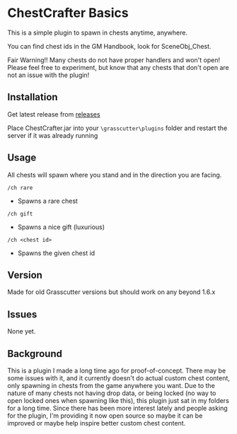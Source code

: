# ChestCrafter Basics

This is a simple plugin to spawn in chests anytime, anywhere.

You can find chest ids in the GM Handbook, look for SceneObj_Chest.

Fair Warning!! Many chests do not have proper handlers and won't open! Please feel free to experiment, but know that any chests that don't open are not an issue with the plugin!

## Installation

Get latest release from [releases](https://github.com/NotThorny/ChestCrafter/releases)

Place ChestCrafter.jar into your `\grasscutter\plugins` folder and restart the server if it was already running

## Usage

All chests will spawn where you stand and in the direction you are facing.

`/ch rare`

- Spawns a rare chest

`/ch gift`

- Spawns a nice gift (luxurious)

`/ch <chest id>`

- Spawns the given chest id

## Version

Made for old Grasscutter versions but should work on any beyond 1.6.x

## Issues

None yet.

## Background

This is a plugin I made a long time ago for proof-of-concept. There may be some issues with it, and it currently doesn't do actual custom chest content, only spawning in chests from the game anywhere you want.
Due to the nature of many chests not having drop data, or being locked (no way to open locked ones when spawning like this), this plugin just sat in my folders for a long time. Since there has been more interest lately and people asking for the plugin, I'm providing it now open source so maybe it can be improved or maybe help inspire better custom chest content.
